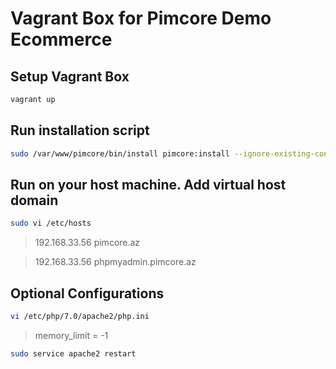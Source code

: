 Vagrant Box for Pimcore Demo Ecommerce
======================================

## Setup Vagrant Box
```bash
vagrant up
```

## Run installation script

```bash
sudo /var/www/pimcore/bin/install pimcore:install --ignore-existing-config
```

## Run on your host machine. Add virtual host domain

```bash
sudo vi /etc/hosts
```

> 192.168.33.56   pimcore.az

> 192.168.33.56   phpmyadmin.pimcore.az

## Optional Configurations

```bash
vi /etc/php/7.0/apache2/php.ini
```
> memory_limit = -1

```bash
sudo service apache2 restart
```
